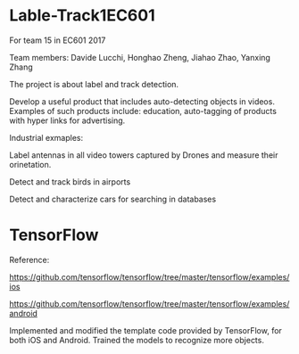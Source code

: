 # Lable-Track1EC601
For team 15  in EC601 2017

Team members: Davide Lucchi, Honghao Zheng, Jiahao Zhao, Yanxing Zhang

The project is about label and track detection.

Develop a useful product that includes auto-detecting objects in videos. Examples of such products include:  education, auto-tagging of products with hyper links for advertising.

Industrial exmaples:  

Label antennas in all video towers captured by Drones and measure their orinetation.

Detect and track birds in airports

Detect and characterize cars for searching in databases

# TensorFlow
Reference: 

https://github.com/tensorflow/tensorflow/tree/master/tensorflow/examples/ios

https://github.com/tensorflow/tensorflow/tree/master/tensorflow/examples/android

Implemented and modified the template code provided by TensorFlow, for both iOS and Android. Trained the models to recognize more objects.
